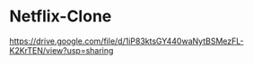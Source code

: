 # Netflix-Clone
https://drive.google.com/file/d/1iP83ktsGY440waNytBSMezFL-K2KrTEN/view?usp=sharing



